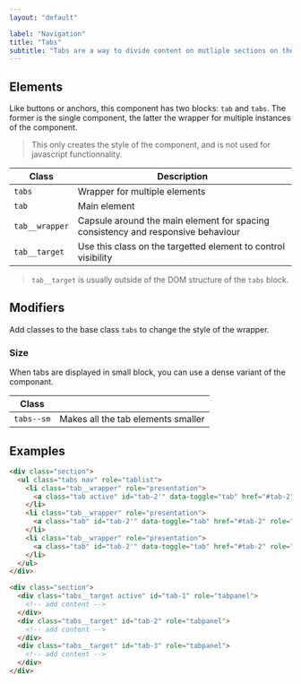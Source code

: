 ```yaml
---
layout: "default"

label: "Navigation"
title: "Tabs"
subtitle: "Tabs are a way to divide content on mutliple sections on the same page and navigate between them."
---
```


## Elements

Like buttons or anchors, this component has two blocks: `tab` and `tabs`. The former is the single component, the latter the wrapper for multiple instances of the component.

> This only creates the style of the component, and is not used for javascript functionnality.

| Class | Description |
| --- | --- |
| `tabs` | Wrapper for multiple elements |
| `tab` | Main element |
| `tab__wrapper` | Capsule around the main element for spacing consistency and responsive behaviour |
| `tab__target` | Use this class on the targetted element to control visibility |

> `tab__target` is usually outside of the DOM structure of the `tabs` block.

## Modifiers

Add classes to the base class `tabs` to change the style of the wrapper.

### Size

When tabs are displayed in small block, you can use a dense variant of the componant.

| Class | |
| --- | --- |
| `tabs--sm` | Makes all the tab elements smaller |

## Examples

```html
<div class="section">
  <ul class="tabs nav" role="tablist">
    <li class="tab__wrapper" role="presentation">
      <a class="tab active" id="tab-2'" data-toggle="tab" href="#tab-2" role="tab">Tab 1</a>
    </li>
    <li class="tab__wrapper" role="presentation">
      <a class="tab" id="tab-2'" data-toggle="tab" href="#tab-2" role="tab">Tab 1</a>
    </li>
    <li class="tab__wrapper" role="presentation">
      <a class="tab" id="tab-2'" data-toggle="tab" href="#tab-2" role="tab">Tab 1</a>
    </li>
  </ul>
</div>

<div class="section">
  <div class="tabs__target active" id="tab-1" role="tabpanel">
    <!-- add content -->
  </div>
  <div class="tabs__target" id="tab-2" role="tabpanel">
    <!-- add content -->
  </div>
  <div class="tabs__target" id="tab-3" role="tabpanel">
    <!-- add content -->
  </div>
</div>
```
